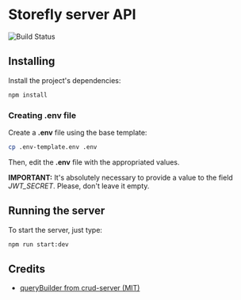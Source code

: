# Storefly server API

![Build Status](https://github.com/zayez/storefly/workflows/Test/badge.svg)

## Installing

Install the project's dependencies:

```bash
npm install
```

### Creating .env file

Create a **.env** file using the base template:

```bash
cp .env-template.env .env
```

Then, edit the **.env** file with the appropriated values.

**IMPORTANT:** It's absolutely necessary to provide a value to the field _JWT_SECRET_. Please, don't leave it empty.

## Running the server

To start the server, just type:

```bash
npm run start:dev
```

## Credits

- [queryBuilder from crud-server (MIT)](https://github.com/robmclarty/cred-server)
